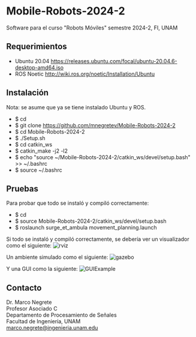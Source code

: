 # Mobile-Robots-2024-2
Software para el curso "Robots Móviles" semestre 2024-2, FI, UNAM

## Requerimientos

* Ubuntu 20.04 https://releases.ubuntu.com/focal/ubuntu-20.04.6-desktop-amd64.iso
* ROS Noetic http://wiki.ros.org/noetic/Installation/Ubuntu

## Instalación

Nota: se asume que ya se tiene instalado Ubuntu y ROS.

* $ cd
* $ git clone https://github.com/mnegretev/Mobile-Robots-2024-2
* $ cd Mobile-Robots-2024-2
* $ ./Setup.sh
* $ cd catkin_ws
* $ catkin_make -j2 -l2
* $ echo "source ~/Mobile-Robots-2024-2/catkin_ws/devel/setup.bash" >> ~/.bashrc
* $ source ~/.bashrc

## Pruebas

Para probar que todo se instaló y compiló correctamente:

* $ cd 
* $ source Mobile-Robots-2024-2/catkin_ws/devel/setup.bash
* $ roslaunch surge_et_ambula movement_planning.launch

Si todo se instaló y compiló correctamente, se debería ver un visualizador como el siguiente:
![rviz](https://github.com/mnegretev/Mobile-Robots-2024-2/blob/main/Media/rviz.png)

Un ambiente simulado como el siguiente:
![gazebo](https://github.com/mnegretev/Mobile-Robots-2024-2/blob/main/Media/gazebo.png)

Y una GUI como la siguiente:
![GUIExample](https://github.com/mnegretev/Mobile-Robots-2024-2/blob/main/Media/gui.png)


## Contacto
Dr. Marco Negrete<br>
Profesor Asociado C<br>
Departamento de Procesamiento de Señales<br>
Facultad de Ingeniería, UNAM <br>
marco.negrete@ingenieria.unam.edu<br>

